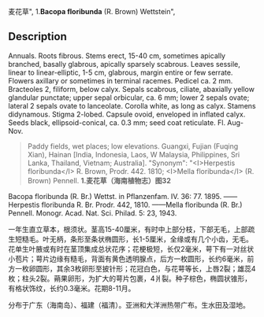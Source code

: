麦花草",
1.**Bacopa floribunda** (R. Brown) Wettstein",

## Description
Annuals. Roots fibrous. Stems erect, 15-40 cm, sometimes apically branched, basally glabrous, apically sparsely scabrous. Leaves sessile, linear to linear-elliptic, 1-5 cm, glabrous, margin entire or few serrate. Flowers axillary or sometimes in terminal racemes. Pedicel ca. 2 mm. Bracteoles 2, filiform, below calyx. Sepals scabrous, ciliate, abaxially yellow glandular punctate; upper sepal orbicular, ca. 6 mm; lower 2 sepals ovate; lateral 2 sepals ovate to lanceolate. Corolla white, as long as calyx. Stamens didynamous. Stigma 2-lobed. Capsule ovoid, enveloped in inflated calyx. Seeds black, ellipsoid-conical, ca. 0.3 mm; seed coat reticulate. Fl. Aug-Nov.

> Paddy fields, wet places; low elevations. Guangxi, Fujian (Fuqing Xian), Hainan [India, Indonesia, Laos, W Malaysia, Philippines, Sri Lanka, Thailand, Vietnam; Australia].
  "Synonym": "&lt;I&gt;Herpestis floribunda&lt;/I&gt; R. Brown, Prodr. 442. 1810; &lt;I&gt;Mella floribunda&lt;/I&gt; (R. Brown) Pennell.
**1.麦花草（海南植物志）图32**

Bacopa floribunda (R. Br.) Wettst. in Pflanzenfam. IV. 36: 77. 1895. ——Herpestis floribunda R. Br. Prodr. 442, 1810. ——Mella floribunda (R. Br.) Pennell. Monogr. Acad. Nat. Sci. Philad. 5: 23, 1943.

一年生直立草本，根须状。茎高15-40厘米，有时中上部分枝，下部无毛，上部疏生短糙毛。叶无柄，条形至条状椭圆形，长1-5厘米，全缘或有几个小齿，无毛。花单生叶腋或有时在茎顶集成总状花序；花梗极短，长仅2毫米，萼下有一对丝状小苞片；萼片边缘有糙毛，背面有黄色透明腺点，后方一枚圆形，长约6毫米，前方一枚卵圆形，其余3枚卵形至披针形；花冠白色，与花萼等长，上唇2裂；雄蕊4枚；柱头2裂。蒴果卵形，为扩大的萼片包裹，4爿裂。种子棕色，椭圆状锥形，有格状饰纹，长约0.3毫米。花期8-11月。

分布于广东（海南岛）、福建（福清）。亚洲和大洋洲热带广布。生水田及湿地。
